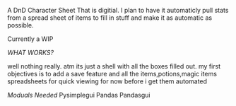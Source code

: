 A DnD Character Sheet That is digitial. I plan to have it automaticly pull stats from a spread sheet of items to fill in stuff and make it as automatic as possible.

Currently a WIP

*WHAT WORKS?*

well nothing really. atm its just a shell with all the boxes filled out. my first objectives is to add a save feature and all the items,potions,magic items spreadsheets for quick viewing for now
before i get them automated

*Moduals Needed*
Pysimplegui
Pandas
Pandasgui

